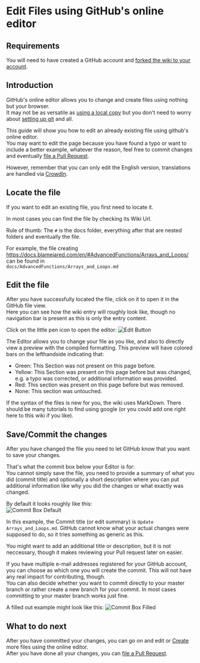 # Edit Files using GitHub's online editor

## Requirements
You will need to have created a GitHub account and [forked the wiki to your account](/Contribute/SetupGithub).  


## Introduction
GitHub's online editor allows you to change and create files using nothing but your browser.  
It may not be as versatile as [using a local copy](/Contribute/LocalClone/CreateCommit/) but you don't need to worry about [setting up git](/Contribute/LocalClone/InstallingGit/) and all.

This guide will show you how to edit an already existing file using github's online editor.  
You may want to edit the page because you have found a typo or want to include a better example, whatever the reason, feel free to commit changes and eventually [file a Pull Request](/Contribute/PullRequest).  

However, remember that you can only edit the English version, translations are handled via [CrowdIn](https://crowdin.com/project/crafttweaker-documentation/).


## Locate the file
If you want to edit an existing file, you first need to locate it.  


In most cases you can find the file by checking its Wiki Url.  

Rule of thumb: The `#` is the docs folder, everything after that are nested folders and eventually the file.  

For example, the file creating  
<https://docs.blamejared.com/en/#AdvancedFunctions/Arrays_and_Loops/>  
can be found in  
`docs/AdvancedFunctions/Arrays_and_Loops.md`


## Edit the file
After you have successfully located the file, click on it to open it in the GitHub file view.  
Here you can see how the wiki entry will roughly look like, though no navigation bar is present as this is only the entry content.  

Click on the little pen icon to open the editor:
![Edit Button](/Contribute/assets/OnlineEditor_EditButton.png)

The Editor allows you to change your file as you like, and also to directly view a preview with the compiled formatting. This preview will have colored bars on the lefthandside indicating that:  

- Green: This Section was not present on this page before.
- Yellow: This Section was present on this page before but was changed, e.g. a typo was corrected, or additional information was provided.
- Red: This section was present on this page before but was removed.
- None: This section was untouched.

If the syntax of the files is new for you, the wiki uses MarkDown. There should be many tutorials to find using google (or you could add one right here to this wiki if you like).  

## Save/Commit the changes
After you have changed the file you need to let GitHub know that you want to save your changes.  

That's what the commit box below your Editor is for:  
You cannot simply save the file, you need to provide a summary of what you did (commit title) and optionally a short description where you can put additional information like why you did the changes or what exactly was changed.

By default it looks roughly like this:  
![Commit Box Default](/Contribute/assets/OnlineEditor_CommitBox_Default.png)

In this example, the Commit title (or edit summary) is `Update Arrays_and_Loops.md`. GitHub cannot know what your actual changes were supposed to do, so it tries something as generic as this.

You might want to add an additional title or description, but it is not neccessary, though it makes reviewing your Pull request later on easier.


If you have multiple e-mail addresses registered for your GitHub account, you can choose as which one you will create the commit. This will not have any real impact for contributing, though.  
You can also decide whether you want to commit directly to your master branch or rather create a new branch for your commit. In most cases committing to your master branch works just fine.

A filled out example might look like this:
![Commit Box Filled](/Contribute/assets/OnlineEditor_CommitBox_Filled.png)


## What to do next
After you have committed your changes, you can go on and edit or [Create](/Contribute/OnlineEditor_Create) more files using the online editor.  
After you have done all your changes, you can [file a Pull Request](/Contribute/PullRequest).